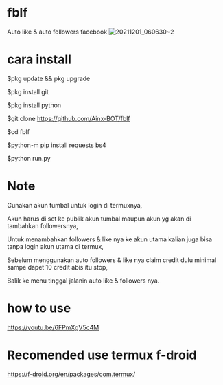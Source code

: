 # fblf
Auto like &amp; auto followers facebook
![20211201_060630~2](https://user-images.githubusercontent.com/52388234/144144107-62e7d9a8-27c3-4e65-a082-9287500853ec.jpg)

# cara install

$pkg update && pkg upgrade

$pkg install git

$pkg install python

$git clone https://github.com/Ainx-BOT/fblf

$cd fblf

$python-m pip install requests bs4

$python run.py

# Note

Gunakan akun tumbal untuk login di termuxnya,

Akun harus di set ke publik akun tumbal maupun akun yg akan di tambahkan followersnya,

Untuk menambahkan followers & like nya ke akun utama kalian juga bisa tanpa login akun utama di termux,

Sebelum menggunakan auto followers & like nya claim credit dulu minimal sampe dapet 10 credit abis itu stop,

Balik ke menu tinggal jalanin auto like & followers nya.

# how to use
https://youtu.be/6FPmXgV5c4M

# Recomended use termux f-droid
https://f-droid.org/en/packages/com.termux/
